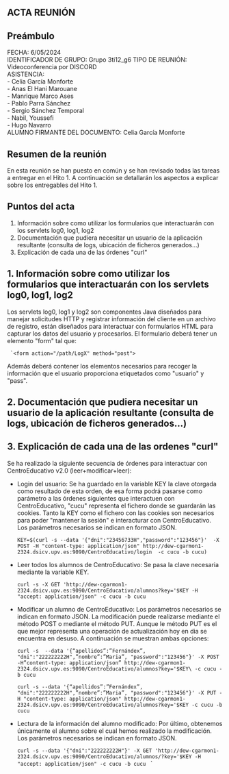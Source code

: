 ## ACTA REUNIÓN 

## Preámbulo
  FECHA: 6/05/2024  
  IDENTIFICADOR DE GRUPO: Grupo 3ti12_g6 
  TIPO DE REUNIÓN: Videoconferencia por DISCORD  
  ASISTENCIA:  
    - Celia García Monforte  
    - Anas El Hani Marouane  
    - Manrique Marco Ases  
    - Pablo Parra Sánchez  
    - Sergio Sánchez Temporal  
    - Nabil, Youssefi  
    - Hugo Navarro   
  ALUMNO FIRMANTE DEL DOCUMENTO: Celia García Monforte


## Resumen de la reunión  
En esta reunión se han puesto en común y se han revisado todas las tareas a entregar en el Hito 1. A continuación se detallarán los aspectos a explicar sobre los entregables del Hito 1.
  
## Puntos del acta
1. Información sobre como utilizar los formularios que interactuarán con los servlets log0, log1, log2  
2. Documentación que pudiera necesitar un usuario de la aplicación resultante (consulta de logs, ubicación de ficheros generados...)  
3. Explicación de cada una de las órdenes "curl"



## 1. Información sobre como utilizar los formularios que interactuarán con los servlets log0, log1, log2  
Los servlets log0, log1 y log2 son componentes Java diseñados para manejar solicitudes HTTP y registrar información del cliente en un archivo de registro, están diseñados para interactuar con formularios HTML para capturar los datos del usuario y procesarlos. 
El formulario deberá tener un elemento "form" tal que:
    
     `<form action="/path/LogX" method="post">
    
Además deberá contener los elementos necesarios para recoger la información que el usuario proporciona etiquetados como "usuario" y "pass".

## 2. Documentación que pudiera necesitar un usuario de la aplicación resultante (consulta de logs, ubicación de ficheros generados...)  

## 3. Explicación de cada una de las ordenes "curl"  
Se ha realizado la siguiente secuencia de órdenes para interactuar con CentroEducativo v2.0 (leer+modificar+leer): 

  - Login del usuario: Se ha guardado en la variable KEY la clave otorgada como resultado de esta orden, de esa forma podrá pasarse como parámetro a las órdenes siguientes que interactuen con CentroEducativo, "cucu" representa el fichero donde se guardarán las cookies. Tanto la KEY como el fichero con las cookies son necesarios para poder "mantener la sesión" e interacturar con CentroEducativo. Los parámetros necesarios se indican en formato JSON.
     
     `KEY=$(curl -s --data '{"dni":"23456733H","password":"123456"}' 
    -X POST -H "content-type: application/json" http://dew-cgarmon1-2324.dsicv.upv.es:9090/CentroEducativo/login 
    -c cucu -b cucu)
    `
  - Leer todos los alumnos de CentroEducativo: Se pasa la clave necesaria mediante la variable KEY.
    
    `curl -s -X GET 'http://dew-cgarmon1-2324.dsicv.upv.es:9090/CentroEducativo/alumnos?key='$KEY -H "accept: application/json" -c cucu -b cucu`

  - Modificar un alumno de CentroEducativo: Los parámetros necesarios se indican en formato JSON. La modificación puede realizarse mediante el método POST o mediante el método PUT. Aunque le método PUT es el que mejor representa una operación de actualización hoy en dia se encuentra en desuso. A continuación se muestran ambas opciones:
    
    `curl -s  --data '{“apellidos”:”Fernándex”, "dni":"222222222H",”nombre”:”Maria”, "password":"123456"}' -X POST -H”content-type: application/json”
http://dew-cgarmon1-2324.dsicv.upv.es:9090/CentroEducativo/alumnos?key='$KEY\ -c cucu -b cucu`

    `curl -s --data '{“apellidos”:”Fernándex”, "dni":"222222222H",”nombre”:”Maria”, "password":"123456"}' -X PUT -H "content-type: application/json" http://dew-cgarmon1-2324.dsicv.upv.es:9090/CentroEducativo/alumnos?key='$KEY -c cucu -b cucu`

  - Lectura de la información del alumno modificado: Por último, obtenemos únicamente el alumno sobre el cual hemos realizado la modificación. Los parámetros necesarios se indican en formato JSON.

     `curl -s --data '{"dni":"222222222H"}' -X GET 'http://dew-cgarmon1-2324.dsicv.upv.es:9090/CentroEducativo/alumnos/?key='$KEY -H "accept: application/json" -c cucu -b cucu
`
`




